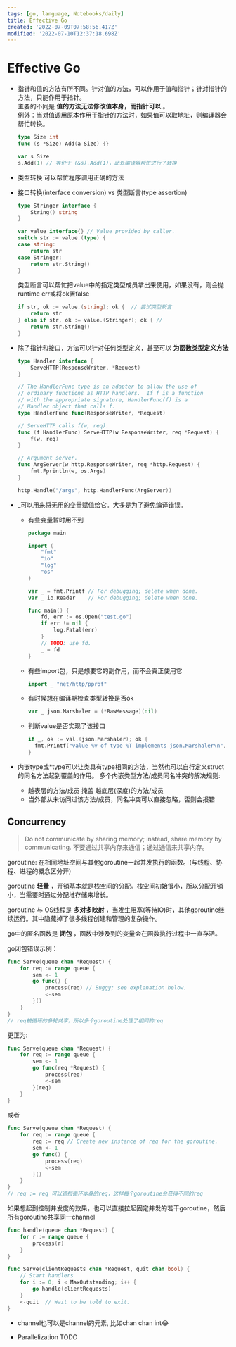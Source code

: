 ```yaml
---
tags: [go, language, Notebooks/daily]
title: Effective Go
created: '2022-07-09T07:58:56.417Z'
modified: '2022-07-10T12:37:18.698Z'
---
```


# Effective Go

* 指针和值的方法有所不同。针对值的方法，可以作用于值和指针；针对指针的方法，只能作用于指针。  
  主要的不同是 __值的方法无法修改值本身，而指针可以__ 。  
  例外：当对值调用原本作用于指针的方法时，如果值可以取地址，则编译器会帮忙转换。  

  ```go
  type Size int
  func (s *Size) Add(a Size) {}

  var s Size
  s.Add(1) // 等价于 (&s).Add(1)，此处编译器帮忙进行了转换
  ```

* 类型转换 可以帮忙程序调用正确的方法

* 接口转换(interface conversion) vs 类型断言(type assertion)
  ```go
  type Stringer interface {
      String() string
  }

  var value interface{} // Value provided by caller.
  switch str := value.(type) {
  case string:
      return str
  case Stringer:
      return str.String()
  }
  ```

  类型断言可以帮忙把value中的指定类型成员拿出来使用，如果没有，则会抛runtime err或将ok置false
  ```go
  if str, ok := value.(string); ok {  // 尝试类型断言
      return str
  } else if str, ok := value.(Stringer); ok { //
      return str.String()
  }
  ``` 

* 除了指针和接口，方法可以针对任何类型定义，甚至可以 __为函数类型定义方法__
  ```go
  type Handler interface {
      ServeHTTP(ResponseWriter, *Request)
  }

  // The HandlerFunc type is an adapter to allow the use of
  // ordinary functions as HTTP handlers.  If f is a function
  // with the appropriate signature, HandlerFunc(f) is a
  // Handler object that calls f.
  type HandlerFunc func(ResponseWriter, *Request)

  // ServeHTTP calls f(w, req).
  func (f HandlerFunc) ServeHTTP(w ResponseWriter, req *Request) {
      f(w, req)
  }

  // Argument server.
  func ArgServer(w http.ResponseWriter, req *http.Request) {
      fmt.Fprintln(w, os.Args)
  }

  http.Handle("/args", http.HandlerFunc(ArgServer))

  ```

* _可以用来将无用的变量赋值给它。大多是为了避免编译错误。
  * 有些变量暂时用不到
    ```go
    package main

    import (
        "fmt"
        "io"
        "log"
        "os"
    )

    var _ = fmt.Printf // For debugging; delete when done.
    var _ io.Reader    // For debugging; delete when done.

    func main() {
        fd, err := os.Open("test.go")
        if err != nil {
            log.Fatal(err)
        }
        // TODO: use fd.
        _ = fd
    }
    ```
  * 有些import包，只是想要它的副作用，而不会真正使用它
    ```go
    import _ "net/http/pprof"
    ```
  * 有时候想在编译期检查类型转换是否ok
    ```go
    var _ json.Marshaler = (*RawMessage)(nil)
    ```
  * 判断value是否实现了该接口
    ```go
    if _, ok := val.(json.Marshaler); ok {
      fmt.Printf("value %v of type %T implements json.Marshaler\n", val, val)
    }
    ```

* 内嵌type或*type可以让类具有type相同的方法，当然也可以自行定义struct的同名方法起到覆盖的作用。
  多个内嵌类型方法/成员同名冲突的解决规则:
  * 越表层的方法/成员 掩盖 越底层(深度)的方法/成员
  * 当外部从未访问过该方法/成员，同名冲突可以直接忽略，否则会报错

## Concurrency

> Do not communicate by sharing memory; instead, share memory by communicating.
> 不要通过共享内存来通信；通过通信来共享内存。

goroutine: 在相同地址空间与其他goroutine一起并发执行的函数。(与线程、协程、进程的概念区分开)

goroutine __轻量__ ，开销基本就是栈空间的分配。栈空间初始很小，所以分配开销小，当需要时通过分配堆存储来增长。

goroutine 与 OS线程是 __多对多映射__ ，当发生阻塞(等待IO)时，其他goroutine继续运行。其中隐藏掉了很多线程创建和管理的复杂操作。

go中的匿名函数是 __闭包__ ，函数中涉及到的变量会在函数执行过程中一直存活。

go闭包错误示例：
```go
func Serve(queue chan *Request) {
    for req := range queue {
        sem <- 1
        go func() {
            process(req) // Buggy; see explanation below.
            <-sem
        }()
    }
}
// req被循环的多轮共享，所以多个goroutine处理了相同的req
```
更正为:
```go
func Serve(queue chan *Request) {
    for req := range queue {
        sem <- 1
        go func(req *Request) {
            process(req)
            <-sem
        }(req)
    }
}
```
或者
```go
func Serve(queue chan *Request) {
    for req := range queue {
        req := req // Create new instance of req for the goroutine.
        sem <- 1
        go func() {
            process(req)
            <-sem
        }()
    }
}
// req := req 可以遮挡循环本身的req，这样每个goroutine会获得不同的req
```

如果想起到控制并发度的效果，也可以直接拉起固定并发的若干goroutine，然后所有goroutine共享同一channel
```go
func handle(queue chan *Request) {
    for r := range queue {
        process(r)
    }
}

func Serve(clientRequests chan *Request, quit chan bool) {
    // Start handlers
    for i := 0; i < MaxOutstanding; i++ {
        go handle(clientRequests)
    }
    <-quit  // Wait to be told to exit.
}
```

* channel也可以是channel的元素, 比如chan chan int😂

* Parallelization TODO








